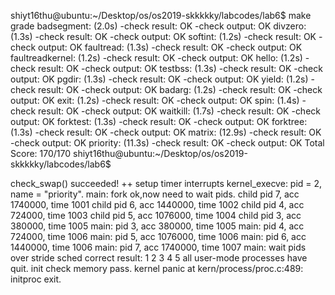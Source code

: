 
shiyt16thu@ubuntu:~/Desktop/os/os2019-skkkkky/labcodes/lab6$ make grade
badsegment:              (2.0s)
  -check result:                             OK
  -check output:                             OK
divzero:                 (1.3s)
  -check result:                             OK
  -check output:                             OK
softint:                 (1.2s)
  -check result:                             OK
  -check output:                             OK
faultread:               (1.3s)
  -check result:                             OK
  -check output:                             OK
faultreadkernel:         (1.2s)
  -check result:                             OK
  -check output:                             OK
hello:                   (1.2s)
  -check result:                             OK
  -check output:                             OK
testbss:                 (1.3s)
  -check result:                             OK
  -check output:                             OK
pgdir:                   (1.3s)
  -check result:                             OK
  -check output:                             OK
yield:                   (1.2s)
  -check result:                             OK
  -check output:                             OK
badarg:                  (1.2s)
  -check result:                             OK
  -check output:                             OK
exit:                    (1.2s)
  -check result:                             OK
  -check output:                             OK
spin:                    (1.4s)
  -check result:                             OK
  -check output:                             OK
waitkill:                (1.7s)
  -check result:                             OK
  -check output:                             OK
forktest:                (1.3s)
  -check result:                             OK
  -check output:                             OK
forktree:                (1.3s)
  -check result:                             OK
  -check output:                             OK
matrix:                  (12.9s)
  -check result:                             OK
  -check output:                             OK
priority:                (11.3s)
  -check result:                             OK
  -check output:                             OK
Total Score: 170/170
shiyt16thu@ubuntu:~/Desktop/os/os2019-skkkkky/labcodes/lab6$ 


check_swap() succeeded!
++ setup timer interrupts
kernel_execve: pid = 2, name = "priority".
main: fork ok,now need to wait pids.
child pid 7, acc 1740000, time 1001
child pid 6, acc 1440000, time 1002
child pid 4, acc 724000, time 1003
child pid 5, acc 1076000, time 1004
child pid 3, acc 380000, time 1005
main: pid 3, acc 380000, time 1005
main: pid 4, acc 724000, time 1006
main: pid 5, acc 1076000, time 1006
main: pid 6, acc 1440000, time 1006
main: pid 7, acc 1740000, time 1007
main: wait pids over
stride sched correct result: 1 2 3 4 5
all user-mode processes have quit.
init check memory pass.
kernel panic at kern/process/proc.c:489:
    initproc exit.

